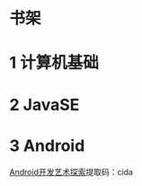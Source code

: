 # 书架

# 1 计算机基础

# 2 JavaSE

# 3 Android

[Android开发艺术探索](https://pan.baidu.com/s/1qLwvzOQCTzeo_i_qhjC_ng)提取码：cida


